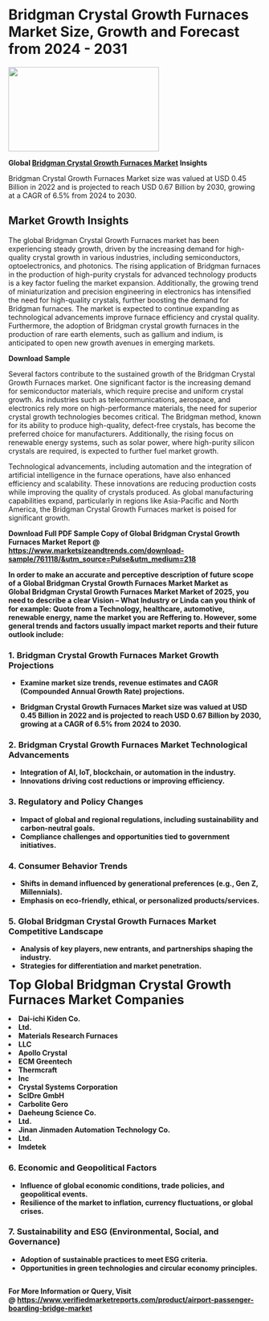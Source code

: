 <H1>Bridgman Crystal Growth Furnaces Market Size, Growth and Forecast from 2024 - 2031</H1><img class="aligncenter size-medium wp-image-584254" src="https://thirdeyenews.in/wp-content/uploads/2024/09/Global-Market-Research-300x168.jpeg" alt="" width="300" height="168" /><p><strong>Global&nbsp;<a href="https://www.marketsizeandtrends.com/download-sample/761118/&amp;utm_source=Pulse&amp;utm_medium=218">Bridgman Crystal Growth Furnaces Market</a> Insights</strong></p><p>Bridgman Crystal Growth Furnaces Market size was valued at USD 0.45 Billion in 2022 and is projected to reach USD 0.67 Billion by 2030, growing at a CAGR of 6.5% from 2024 to 2030.</p><p><h2>Market Growth Insights</h2> <p>The global Bridgman Crystal Growth Furnaces market has been experiencing steady growth, driven by the increasing demand for high-quality crystal growth in various industries, including semiconductors, optoelectronics, and photonics. The rising application of Bridgman furnaces in the production of high-purity crystals for advanced technology products is a key factor fueling the market expansion. Additionally, the growing trend of miniaturization and precision engineering in electronics has intensified the need for high-quality crystals, further boosting the demand for Bridgman furnaces. The market is expected to continue expanding as technological advancements improve furnace efficiency and crystal quality. Furthermore, the adoption of Bridgman crystal growth furnaces in the production of rare earth elements, such as gallium and indium, is anticipated to open new growth avenues in emerging markets.</p> <p><strong>Download Sample</strong></p> <p>Several factors contribute to the sustained growth of the Bridgman Crystal Growth Furnaces market. One significant factor is the increasing demand for semiconductor materials, which require precise and uniform crystal growth. As industries such as telecommunications, aerospace, and electronics rely more on high-performance materials, the need for superior crystal growth technologies becomes critical. The Bridgman method, known for its ability to produce high-quality, defect-free crystals, has become the preferred choice for manufacturers. Additionally, the rising focus on renewable energy systems, such as solar power, where high-purity silicon crystals are required, is expected to further fuel market growth.</p> <p>Technological advancements, including automation and the integration of artificial intelligence in the furnace operations, have also enhanced efficiency and scalability. These innovations are reducing production costs while improving the quality of crystals produced. As global manufacturing capabilities expand, particularly in regions like Asia-Pacific and North America, the Bridgman Crystal Growth Furnaces market is poised for significant growth.</p> <p><strong></p><p><span class=""><strong>Download Full PDF Sample Copy of Global Bridgman Crystal Growth Furnaces Market Report</strong> @ <a href="https://www.marketsizeandtrends.com/download-sample/761118/&amp;utm_source=Pulse&amp;utm_medium=218" target="_blank">https://www.marketsizeandtrends.com/download-sample/761118/&amp;utm_source=Pulse&amp;utm_medium=218</a></span></p><p>In order to make an accurate and perceptive description of future scope of a Global&nbsp;Bridgman Crystal Growth Furnaces Market Market as Global&nbsp;Bridgman Crystal Growth Furnaces Market Market of 2025, you need to describe a clear Vision &ndash; What Industry or Linda can you think of for example: Quote from a Technology, healthcare, automotive, renewable energy, name the market you are Reffering to. However, some general trends and factors usually impact market reports and their future outlook include:</p><h3>1.&nbsp;<strong>Bridgman Crystal Growth Furnaces Market Growth Projections</strong></h3><ul><li>Examine market size trends, revenue estimates and CAGR (Compounded Annual Growth Rate) projections.</li><li><p>Bridgman Crystal Growth Furnaces Market size was valued at USD 0.45 Billion in 2022 and is projected to reach USD 0.67 Billion by 2030, growing at a CAGR of 6.5% from 2024 to 2030.</p></li></ul><h3>2.&nbsp;<strong>Bridgman Crystal Growth Furnaces Market Technological Advancements</strong></h3><ul><li>Integration of AI, IoT, blockchain, or automation in the industry.</li><li>Innovations driving cost reductions or improving efficiency.</li></ul><h3>3.&nbsp;<strong>Regulatory and Policy Changes</strong></h3><ul><li>Impact of global and regional regulations, including sustainability and carbon-neutral goals.</li><li>Compliance challenges and opportunities tied to government initiatives.</li></ul><h3>4.&nbsp;<strong>Consumer Behavior Trends</strong></h3><ul><li>Shifts in demand influenced by generational preferences (e.g., Gen Z, Millennials).</li><li>Emphasis on eco-friendly, ethical, or personalized products/services.</li></ul><h3>5.&nbsp;<strong>Global Bridgman Crystal Growth Furnaces Market Competitive Landscape</strong></h3><ul><li>Analysis of key players, new entrants, and partnerships shaping the industry.</li><li>Strategies for differentiation and market penetration.</li></ul><p data-pm-slice="1 1 []"><span style="color: inherit; font-family: inherit; font-size: 25px;">Top Global Bridgman Crystal Growth Furnaces Market Companies</span></p><div class="" data-test-id=""><p><li>Dai-ichi Kiden Co.</li><li>Ltd.</li><li> Materials Research Furnaces</li><li> LLC</li><li> Apollo Crystal</li><li> ECM Greentech</li><li> Thermcraft</li><li> Inc</li><li> Crystal Systems Corporation</li><li> ScIDre GmbH</li><li> Carbolite Gero</li><li> Daeheung Science Co.</li><li> Ltd.</li><li> Jinan Jinmaden Automation Technology Co.</li><li> Ltd.</li><li> Imdetek</li></p></div><h3>6.&nbsp;<strong>Economic and Geopolitical Factors</strong></h3><ul><li>Influence of global economic conditions, trade policies, and geopolitical events.</li><li>Resilience of the market to inflation, currency fluctuations, or global crises.</li></ul><h3>7.&nbsp;<strong>Sustainability and ESG (Environmental, Social, and Governance)</strong></h3><ul><li>Adoption of sustainable practices to meet ESG criteria.</li><li>Opportunities in green technologies and circular economy principles.</li></ul><h2><strong style="font-size: 14px;">For More Information or Query, Visit @&nbsp;</strong><a style="background-color: #ffffff; font-size: 14px;" href="https://www.marketsizeandtrends.com/report/bridgman-crystal-growth-furnaces-market/" target="_blank">https://www.verifiedmarketreports.com/product/airport-passenger-boarding-bridge-market</a></h2>
